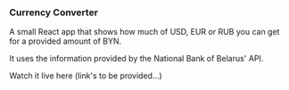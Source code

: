 ### Currency Converter

A small React app that shows how much of USD, EUR or RUB you can get for a provided amount of BYN. 

It uses the information provided by the National Bank of Belarus' API. 

Watch it live here (link's to be provided...)